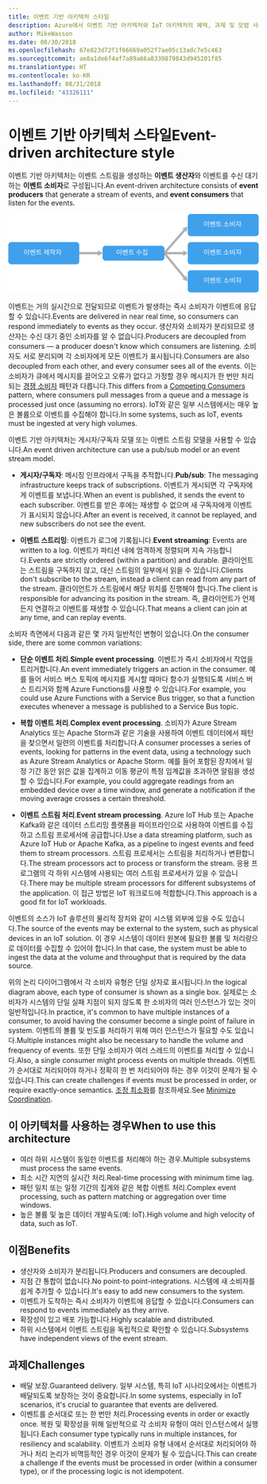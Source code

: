 ```yaml
---
title: 이벤트 기반 아키텍처 스타일
description: Azure에서 이벤트 기반 아키텍처와 IoT 아키텍처의 혜택, 과제 및 모범 사례를 설명합니다.
author: MikeWasson
ms.date: 08/30/2018
ms.openlocfilehash: 67e823d72f1f66669a052f7ae05c13adc7e5c463
ms.sourcegitcommit: ae8a1de6f4af7a89a66a8339879843d945201f85
ms.translationtype: HT
ms.contentlocale: ko-KR
ms.lasthandoff: 08/31/2018
ms.locfileid: "43326111"
---
```

# <a name="event-driven-architecture-style"></a><span data-ttu-id="6e4d1-103">이벤트 기반 아키텍처 스타일</span><span class="sxs-lookup"><span data-stu-id="6e4d1-103">Event-driven architecture style</span></span>

<span data-ttu-id="6e4d1-104">이벤트 기반 아키텍처는 이벤트 스트림을 생성하는 **이벤트 생산자**와 이벤트를 수신 대기하는 **이벤트 소비자**로 구성됩니다.</span><span class="sxs-lookup"><span data-stu-id="6e4d1-104">An event-driven architecture consists of **event producers** that generate a stream of events, and **event consumers** that listen for the events.</span></span> 

![](./images/event-driven.svg)

<span data-ttu-id="6e4d1-105">이벤트는 거의 실시간으로 전달되므로 이벤트가 발생하는 즉시 소비자가 이벤트에 응답할 수 있습니다.</span><span class="sxs-lookup"><span data-stu-id="6e4d1-105">Events are delivered in near real time, so consumers can respond immediately to events as they occur.</span></span> <span data-ttu-id="6e4d1-106">생산자와 소비자가 분리되므로 생산자는 수신 대기 중인 소비자를 알 수 없습니다.</span><span class="sxs-lookup"><span data-stu-id="6e4d1-106">Producers are decoupled from consumers &mdash; a producer doesn't know which consumers are listening.</span></span> <span data-ttu-id="6e4d1-107">소비자도 서로 분리되며 각 소비자에게 모든 이벤트가 표시됩니다.</span><span class="sxs-lookup"><span data-stu-id="6e4d1-107">Consumers are also decoupled from each other, and every consumer sees all of the events.</span></span> <span data-ttu-id="6e4d1-108">이는 소비자가 큐에서 메시지를 끌어오고 오류가 없다고 가정할 경우 메시지가 한 번만 처리되는 [경쟁 소비자][competing-consumers] 패턴과 다릅니다.</span><span class="sxs-lookup"><span data-stu-id="6e4d1-108">This differs from a [Competing Consumers][competing-consumers] pattern, where consumers pull messages from a queue and a message is processed just once (assuming no errors).</span></span> <span data-ttu-id="6e4d1-109">IoT와 같은 일부 시스템에서는 매우 높은 볼륨으로 이벤트를 수집해야 합니다.</span><span class="sxs-lookup"><span data-stu-id="6e4d1-109">In some systems, such as IoT, events must be ingested at very high volumes.</span></span>

<span data-ttu-id="6e4d1-110">이벤트 기반 아키텍처는 게시자/구독자 모델 또는 이벤트 스트림 모델을 사용할 수 있습니다.</span><span class="sxs-lookup"><span data-stu-id="6e4d1-110">An event driven architecture can use a pub/sub model or an event stream model.</span></span> 

- <span data-ttu-id="6e4d1-111">**게시자/구독자**: 메시징 인프라에서 구독을 추적합니다.</span><span class="sxs-lookup"><span data-stu-id="6e4d1-111">**Pub/sub**: The messaging infrastructure keeps track of subscriptions.</span></span> <span data-ttu-id="6e4d1-112">이벤트가 게시되면 각 구독자에게 이벤트를 보냅니다.</span><span class="sxs-lookup"><span data-stu-id="6e4d1-112">When an event is published, it sends the event to each subscriber.</span></span> <span data-ttu-id="6e4d1-113">이벤트를 받은 후에는 재생할 수 없으며 새 구독자에게 이벤트가 표시되지 않습니다.</span><span class="sxs-lookup"><span data-stu-id="6e4d1-113">After an event is received, it cannot be replayed, and new subscribers do not see the event.</span></span> 

- <span data-ttu-id="6e4d1-114">**이벤트 스트리밍**: 이벤트가 로그에 기록됩니다.</span><span class="sxs-lookup"><span data-stu-id="6e4d1-114">**Event streaming**: Events are written to a log.</span></span> <span data-ttu-id="6e4d1-115">이벤트가 파티션 내에 엄격하게 정렬되며 지속 가능합니다.</span><span class="sxs-lookup"><span data-stu-id="6e4d1-115">Events are strictly ordered (within a partition) and durable.</span></span> <span data-ttu-id="6e4d1-116">클라이언트는 스트림을 구독하지 않고, 대신 스트림의 일부에서 읽을 수 있습니다.</span><span class="sxs-lookup"><span data-stu-id="6e4d1-116">Clients don't subscribe to the stream, instead a client can read from any part of the stream.</span></span> <span data-ttu-id="6e4d1-117">클라이언트가 스트림에서 해당 위치를 진행해야 합니다.</span><span class="sxs-lookup"><span data-stu-id="6e4d1-117">The client is responsible for advancing its position in the stream.</span></span> <span data-ttu-id="6e4d1-118">즉, 클라이언트가 언제든지 연결하고 이벤트를 재생할 수 있습니다.</span><span class="sxs-lookup"><span data-stu-id="6e4d1-118">That means a client can join at any time, and can replay events.</span></span>

<span data-ttu-id="6e4d1-119">소비자 측면에서 다음과 같은 몇 가지 일반적인 변형이 있습니다.</span><span class="sxs-lookup"><span data-stu-id="6e4d1-119">On the consumer side, there are some common variations:</span></span>

- <span data-ttu-id="6e4d1-120">**단순 이벤트 처리**.</span><span class="sxs-lookup"><span data-stu-id="6e4d1-120">**Simple event processing**.</span></span> <span data-ttu-id="6e4d1-121">이벤트가 즉시 소비자에서 작업을 트리거합니다.</span><span class="sxs-lookup"><span data-stu-id="6e4d1-121">An event immediately triggers an action in the consumer.</span></span> <span data-ttu-id="6e4d1-122">예를 들어 서비스 버스 토픽에 메시지를 게시할 때마다 함수가 실행되도록 서비스 버스 트리거와 함께 Azure Functions를 사용할 수 있습니다.</span><span class="sxs-lookup"><span data-stu-id="6e4d1-122">For example, you could use Azure Functions with a Service Bus trigger, so that a function executes whenever a message is published to a Service Bus topic.</span></span>

- <span data-ttu-id="6e4d1-123">**복합 이벤트 처리**.</span><span class="sxs-lookup"><span data-stu-id="6e4d1-123">**Complex event processing**.</span></span> <span data-ttu-id="6e4d1-124">소비자가 Azure Stream Analytics 또는 Apache Storm과 같은 기술을 사용하여 이벤트 데이터에서 패턴을 찾으면서 일련의 이벤트를 처리합니다.</span><span class="sxs-lookup"><span data-stu-id="6e4d1-124">A consumer processes a series of events, looking for patterns in the event data, using a technology such as Azure Stream Analytics or Apache Storm.</span></span> <span data-ttu-id="6e4d1-125">예를 들어 포함된 장치에서 일정 기간 동안 읽은 값을 집계하고 이동 평균이 특정 임계값을 초과하면 알림을 생성할 수 있습니다.</span><span class="sxs-lookup"><span data-stu-id="6e4d1-125">For example, you could aggregate readings from an embedded device over a time window, and generate a notification if the moving average crosses a certain threshold.</span></span> 

- <span data-ttu-id="6e4d1-126">**이벤트 스트림 처리**.</span><span class="sxs-lookup"><span data-stu-id="6e4d1-126">**Event stream processing**.</span></span> <span data-ttu-id="6e4d1-127">Azure IoT Hub 또는 Apache Kafka와 같은 데이터 스트리밍 플랫폼을 파이프라인으로 사용하여 이벤트를 수집하고 스트림 프로세서에 공급합니다.</span><span class="sxs-lookup"><span data-stu-id="6e4d1-127">Use a data streaming platform, such as Azure IoT Hub or Apache Kafka, as a pipeline to ingest events and feed them to stream processors.</span></span> <span data-ttu-id="6e4d1-128">스트림 프로세서는 스트림을 처리하거나 변환합니다.</span><span class="sxs-lookup"><span data-stu-id="6e4d1-128">The stream processors act to process or transform the stream.</span></span> <span data-ttu-id="6e4d1-129">응용 프로그램의 각 하위 시스템에 사용되는 여러 스트림 프로세서가 있을 수 있습니다.</span><span class="sxs-lookup"><span data-stu-id="6e4d1-129">There may be multiple stream processors for different subsystems of the application.</span></span> <span data-ttu-id="6e4d1-130">이 접근 방법은 IoT 워크로드에 적합합니다.</span><span class="sxs-lookup"><span data-stu-id="6e4d1-130">This approach is a good fit for IoT workloads.</span></span>

<span data-ttu-id="6e4d1-131">이벤트의 소스가 IoT 솔루션의 물리적 장치와 같이 시스템 외부에 있을 수도 있습니다.</span><span class="sxs-lookup"><span data-stu-id="6e4d1-131">The source of the events may be external to the system, such as physical devices in an IoT solution.</span></span> <span data-ttu-id="6e4d1-132">이 경우 시스템이 데이터 원본에 필요한 볼륨 및 처리량으로 데이터를 수집할 수 있어야 합니다.</span><span class="sxs-lookup"><span data-stu-id="6e4d1-132">In that case, the system must be able to ingest the data at the volume and throughput that is required by the data source.</span></span>

<span data-ttu-id="6e4d1-133">위의 논리 다이어그램에서 각 소비자 유형은 단일 상자로 표시됩니다.</span><span class="sxs-lookup"><span data-stu-id="6e4d1-133">In the logical diagram above, each type of consumer is shown as a single box.</span></span> <span data-ttu-id="6e4d1-134">실제로는 소비자가 시스템의 단일 실패 지점이 되지 않도록 한 소비자의 여러 인스턴스가 있는 것이 일반적입니다.</span><span class="sxs-lookup"><span data-stu-id="6e4d1-134">In practice, it's common to have multiple instances of a consumer, to avoid having the consumer become a single point of failure in system.</span></span> <span data-ttu-id="6e4d1-135">이벤트의 볼륨 및 빈도를 처리하기 위해 여러 인스턴스가 필요할 수도 있습니다.</span><span class="sxs-lookup"><span data-stu-id="6e4d1-135">Multiple instances might also be necessary to handle the volume and frequency of events.</span></span> <span data-ttu-id="6e4d1-136">또한 단일 소비자가 여러 스레드의 이벤트를 처리할 수 있습니다.</span><span class="sxs-lookup"><span data-stu-id="6e4d1-136">Also, a single consumer might process events on multiple threads.</span></span> <span data-ttu-id="6e4d1-137">이벤트가 순서대로 처리되어야 하거나 정확히 한 번 처리되어야 하는 경우 이것이 문제가 될 수 있습니다.</span><span class="sxs-lookup"><span data-stu-id="6e4d1-137">This can create challenges if events must be processed in order, or require exactly-once semantics.</span></span> <span data-ttu-id="6e4d1-138">[조정 최소화][minimize-coordination]를 참조하세요.</span><span class="sxs-lookup"><span data-stu-id="6e4d1-138">See [Minimize Coordination][minimize-coordination].</span></span> 

## <a name="when-to-use-this-architecture"></a><span data-ttu-id="6e4d1-139">이 아키텍처를 사용하는 경우</span><span class="sxs-lookup"><span data-stu-id="6e4d1-139">When to use this architecture</span></span>

- <span data-ttu-id="6e4d1-140">여러 하위 시스템이 동일한 이벤트를 처리해야 하는 경우.</span><span class="sxs-lookup"><span data-stu-id="6e4d1-140">Multiple subsystems must process the same events.</span></span> 
- <span data-ttu-id="6e4d1-141">최소 시간 지연의 실시간 처리.</span><span class="sxs-lookup"><span data-stu-id="6e4d1-141">Real-time processing with minimum time lag.</span></span>
- <span data-ttu-id="6e4d1-142">패턴 일치 또는 일정 기간의 집계와 같은 복합 이벤트 처리.</span><span class="sxs-lookup"><span data-stu-id="6e4d1-142">Complex event processing, such as pattern matching or aggregation over time windows.</span></span>
- <span data-ttu-id="6e4d1-143">높은 볼륨 및 높은 데이터 개발속도(예: IoT).</span><span class="sxs-lookup"><span data-stu-id="6e4d1-143">High volume and high velocity of data, such as IoT.</span></span>

## <a name="benefits"></a><span data-ttu-id="6e4d1-144">이점</span><span class="sxs-lookup"><span data-stu-id="6e4d1-144">Benefits</span></span>

- <span data-ttu-id="6e4d1-145">생산자와 소비자가 분리됩니다.</span><span class="sxs-lookup"><span data-stu-id="6e4d1-145">Producers and consumers are decoupled.</span></span>
- <span data-ttu-id="6e4d1-146">지점 간 통합이 없습니다.</span><span class="sxs-lookup"><span data-stu-id="6e4d1-146">No point-to point-integrations.</span></span> <span data-ttu-id="6e4d1-147">시스템에 새 소비자를 쉽게 추가할 수 있습니다.</span><span class="sxs-lookup"><span data-stu-id="6e4d1-147">It's easy to add new consumers to the system.</span></span>
- <span data-ttu-id="6e4d1-148">이벤트가 도착하는 즉시 소비자가 이벤트에 응답할 수 있습니다.</span><span class="sxs-lookup"><span data-stu-id="6e4d1-148">Consumers can respond to events immediately as they arrive.</span></span> 
- <span data-ttu-id="6e4d1-149">확장성이 있고 배포 가능합니다.</span><span class="sxs-lookup"><span data-stu-id="6e4d1-149">Highly scalable and distributed.</span></span> 
- <span data-ttu-id="6e4d1-150">하위 시스템에서 이벤트 스트림을 독립적으로 확인할 수 있습니다.</span><span class="sxs-lookup"><span data-stu-id="6e4d1-150">Subsystems have independent views of the event stream.</span></span>

## <a name="challenges"></a><span data-ttu-id="6e4d1-151">과제</span><span class="sxs-lookup"><span data-stu-id="6e4d1-151">Challenges</span></span>

- <span data-ttu-id="6e4d1-152">배달 보장.</span><span class="sxs-lookup"><span data-stu-id="6e4d1-152">Guaranteed delivery.</span></span> <span data-ttu-id="6e4d1-153">일부 시스템, 특히 IoT 시나리오에서는 이벤트가 배달되도록 보장하는 것이 중요합니다.</span><span class="sxs-lookup"><span data-stu-id="6e4d1-153">In some systems, especially in IoT scenarios, it's crucial to guarantee that events are delivered.</span></span>
- <span data-ttu-id="6e4d1-154">이벤트를 순서대로 또는 한 번만 처리.</span><span class="sxs-lookup"><span data-stu-id="6e4d1-154">Processing events in order or exactly once.</span></span> <span data-ttu-id="6e4d1-155">복원 및 확장성을 위해 일반적으로 각 소비자 유형이 여러 인스턴스에서 실행됩니다.</span><span class="sxs-lookup"><span data-stu-id="6e4d1-155">Each consumer type typically runs in multiple instances, for resiliency and scalability.</span></span> <span data-ttu-id="6e4d1-156">이벤트가 소비자 유형 내에서 순서대로 처리되어야 하거나 처리 논리가 비멱등적인 경우 이것이 문제가 될 수 있습니다.</span><span class="sxs-lookup"><span data-stu-id="6e4d1-156">This can create a challenge if the events must be processed in order (within a consumer type), or if the processing logic is not idempotent.</span></span>

 <!-- links -->

[competing-consumers]: ../../patterns/competing-consumers.md
[minimize-coordination]: ../design-principles/minimize-coordination.md


